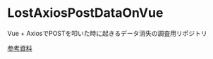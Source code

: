 # LostAxiosPostDataOnVue
Vue + AxiosでPOSTを叩いた時に起きるデータ消失の調査用リポジトリ  

[参考資料](https://qiita.com/nicopinpin/items/cb3eb74440299e2e84f7)  
